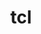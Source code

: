 ---
title: "tcl"
layout: cache
categories: [package, develop-2023-11-19]
meta: {"versions": ["8.6.12"], "compilers": ["cce@=15.0.1", "clang@=14.0.0", "gcc@=10.3.0", "gcc@=11.4.0", "gcc@=9.4.0", "oneapi@=2023.2.0"], "oss": ["rhel8", "sle_hpc15", "ubuntu20.04", "ubuntu22.04"], "platforms": ["linux"], "targets": ["neoverse_v1", "ppc64le", "x86_64_v3", "x86_64_v4", "zen4"], "stacks": ["e4s", "e4s-cray-rhel", "e4s-cray-sles", "e4s-neoverse_v1", "e4s-oneapi", "e4s-power", "root", "tutorial"], "num_specs": 9, "num_specs_by_stack": {"e4s-cray-rhel": 1, "root": 9, "e4s-cray-sles": 1, "e4s-neoverse_v1": 1, "e4s-power": 1, "e4s": 1, "e4s-oneapi": 1, "tutorial": 3}}
spec_details: [{"hash": "dkzc2exzd7xdtiuske2whur4tb3hqgbf", "compiler": "cce@=15.0.1", "versions": ["8.6.12"], "os": "rhel8", "platform": "linux", "target": "zen4", "variants": ["build_system=autotools"], "stacks": ["e4s-cray-rhel", "root"], "size": "-", "tarball": "https://binaries.spack.io/releases/develop-2023-11-19/build_cache/linux-rhel8-zen4/cce-15.0.1/tcl-8.6.12/linux-rhel8-zen4-cce-15.0.1-tcl-8.6.12-dkzc2exzd7xdtiuske2whur4tb3hqgbf.spack"}, {"hash": "jt73wkdo2rmcandtdc7m2ughmqp3zvan", "compiler": "gcc@=10.3.0", "versions": ["8.6.12"], "os": "sle_hpc15", "platform": "linux", "target": "x86_64_v4", "variants": ["build_system=autotools"], "stacks": ["root", "e4s-cray-sles"], "size": "-", "tarball": "https://binaries.spack.io/releases/develop-2023-11-19/build_cache/linux-sle_hpc15-x86_64_v4/gcc-10.3.0/tcl-8.6.12/linux-sle_hpc15-x86_64_v4-gcc-10.3.0-tcl-8.6.12-jt73wkdo2rmcandtdc7m2ughmqp3zvan.spack"}, {"hash": "rrvx3f5edukld76cbeltkfvgus5pm4dm", "compiler": "gcc@=11.4.0", "versions": ["8.6.12"], "os": "ubuntu20.04", "platform": "linux", "target": "neoverse_v1", "variants": ["build_system=autotools"], "stacks": ["root", "e4s-neoverse_v1"], "size": "-", "tarball": "https://binaries.spack.io/releases/develop-2023-11-19/build_cache/linux-ubuntu20.04-neoverse_v1/gcc-11.4.0/tcl-8.6.12/linux-ubuntu20.04-neoverse_v1-gcc-11.4.0-tcl-8.6.12-rrvx3f5edukld76cbeltkfvgus5pm4dm.spack"}, {"hash": "kwek3voisdga2dfkm4weoq3wabrvxkti", "compiler": "gcc@=9.4.0", "versions": ["8.6.12"], "os": "ubuntu20.04", "platform": "linux", "target": "ppc64le", "variants": ["build_system=autotools"], "stacks": ["root", "e4s-power"], "size": "-", "tarball": "https://binaries.spack.io/releases/develop-2023-11-19/build_cache/linux-ubuntu20.04-ppc64le/gcc-9.4.0/tcl-8.6.12/linux-ubuntu20.04-ppc64le-gcc-9.4.0-tcl-8.6.12-kwek3voisdga2dfkm4weoq3wabrvxkti.spack"}, {"hash": "xjq3vbc5l335jzayoszyzfkuggdogt6m", "compiler": "gcc@=11.4.0", "versions": ["8.6.12"], "os": "ubuntu20.04", "platform": "linux", "target": "x86_64_v3", "variants": ["build_system=autotools"], "stacks": ["e4s", "root"], "size": "-", "tarball": "https://binaries.spack.io/releases/develop-2023-11-19/build_cache/linux-ubuntu20.04-x86_64_v3/gcc-11.4.0/tcl-8.6.12/linux-ubuntu20.04-x86_64_v3-gcc-11.4.0-tcl-8.6.12-xjq3vbc5l335jzayoszyzfkuggdogt6m.spack"}, {"hash": "e5hxs6tlxd6xzazbhus465lmz3fdek6y", "compiler": "oneapi@=2023.2.0", "versions": ["8.6.12"], "os": "ubuntu20.04", "platform": "linux", "target": "x86_64_v3", "variants": ["build_system=autotools"], "stacks": ["e4s-oneapi", "root"], "size": "-", "tarball": "https://binaries.spack.io/releases/develop-2023-11-19/build_cache/linux-ubuntu20.04-x86_64_v3/oneapi-2023.2.0/tcl-8.6.12/linux-ubuntu20.04-x86_64_v3-oneapi-2023.2.0-tcl-8.6.12-e5hxs6tlxd6xzazbhus465lmz3fdek6y.spack"}, {"hash": "ptksymsiomdaz46oekvmpcq5h3z6534t", "compiler": "clang@=14.0.0", "versions": ["8.6.12"], "os": "ubuntu22.04", "platform": "linux", "target": "x86_64_v3", "variants": ["build_system=autotools"], "stacks": ["root", "tutorial"], "size": "-", "tarball": "https://binaries.spack.io/releases/develop-2023-11-19/build_cache/linux-ubuntu22.04-x86_64_v3/clang-14.0.0/tcl-8.6.12/linux-ubuntu22.04-x86_64_v3-clang-14.0.0-tcl-8.6.12-ptksymsiomdaz46oekvmpcq5h3z6534t.spack"}, {"hash": "pkx5bfoa5nfumnuw6kbmbrphq3lxgalw", "compiler": "gcc@=11.4.0", "versions": ["8.6.12"], "os": "ubuntu22.04", "platform": "linux", "target": "x86_64_v3", "variants": ["build_system=autotools"], "stacks": ["root", "tutorial"], "size": "-", "tarball": "https://binaries.spack.io/releases/develop-2023-11-19/build_cache/linux-ubuntu22.04-x86_64_v3/gcc-11.4.0/tcl-8.6.12/linux-ubuntu22.04-x86_64_v3-gcc-11.4.0-tcl-8.6.12-pkx5bfoa5nfumnuw6kbmbrphq3lxgalw.spack"}, {"hash": "3ddlqq55arz5u5a374yocypbdap3uqn4", "compiler": "gcc@=11.4.0", "versions": ["8.6.12"], "os": "ubuntu22.04", "platform": "linux", "target": "x86_64_v3", "variants": ["build_system=autotools"], "stacks": ["root", "tutorial"], "size": "-", "tarball": "https://binaries.spack.io/releases/develop-2023-11-19/build_cache/linux-ubuntu22.04-x86_64_v3/gcc-11.4.0/tcl-8.6.12/linux-ubuntu22.04-x86_64_v3-gcc-11.4.0-tcl-8.6.12-3ddlqq55arz5u5a374yocypbdap3uqn4.spack"}]
---
